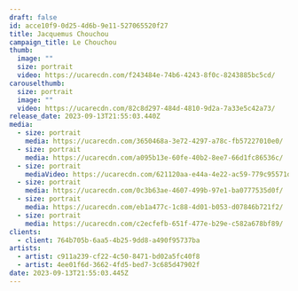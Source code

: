 ```yaml
---
draft: false
id: acce10f9-0d25-4d6b-9e11-527065520f27
title: Jacquemus Chouchou
campaign_title: L﻿e Chouchou
thumb:
  image: ""
  size: portrait
  video: https://ucarecdn.com/f243484e-74b6-4243-8f0c-8243885bc5cd/
carouselthumb:
  size: portrait
  image: ""
  video: https://ucarecdn.com/82c8d297-484d-4810-9d2a-7a33e5c42a73/
release_date: 2023-09-13T21:55:03.440Z
media:
  - size: portrait
    media: https://ucarecdn.com/3650468a-3e72-4297-a78c-fb57227010e0/
  - size: portrait
    media: https://ucarecdn.com/a095b13e-60fe-40b2-8ee7-66d1fc86536c/
  - size: portrait
    mediaVideo: https://ucarecdn.com/621120aa-e44a-4e22-ac59-779c95571d6b/
  - size: portrait
    media: https://ucarecdn.com/0c3b63ae-4607-499b-97e1-ba0777535d0f/
  - size: portrait
    media: https://ucarecdn.com/eb1a477c-1c88-4d01-b053-d07846b721f2/
  - size: portrait
    media: https://ucarecdn.com/c2ecfefb-651f-477e-b29e-c582a678bf89/
clients:
  - client: 764b705b-6aa5-4b25-9dd8-a490f95737ba
artists:
  - artist: c911a239-cf22-4c50-8471-bd02a5fc40f8
  - artist: 4ee01f6d-3662-4fd5-bed7-3c685d47902f
date: 2023-09-13T21:55:03.445Z
---
```

